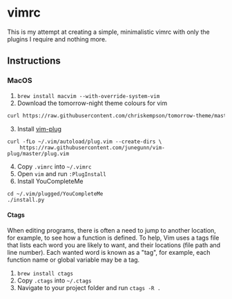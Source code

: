 # vimrc
This is my attempt at creating a simple, minimalistic vimrc with only the plugins
I require and nothing more.

## Instructions

### MacOS

1. `brew install macvim --with-override-system-vim`
2. Download the tomorrow-night theme colours for vim
```bash
curl https://raw.githubusercontent.com/chriskempson/tomorrow-theme/master/vim/colors/Tomorrow-Night.vim --output ~/.vim/colors/tomorrow-night.vim --create-dirs
```
3. Install [vim-plug](https://github.com/junegunn/vim-plug)
```
curl -fLo ~/.vim/autoload/plug.vim --create-dirs \
    https://raw.githubusercontent.com/junegunn/vim-plug/master/plug.vim
```
4. Copy `.vimrc` into `~/.vimrc`
5. Open `vim` and run `:PlugInstall`
6. Install YouCompleteMe
```
cd ~/.vim/plugged/YouCompleteMe
./install.py
```

#### Ctags

When editing programs, there is often a need to jump to another location, for example, to see how a function is defined. To help, Vim uses a tags file that lists each word you are likely to want, and their locations (file path and line number). Each wanted word is known as a "tag", for example, each function name or global variable may be a tag.

1. `brew install ctags`
2. Copy `.ctags` into `~/.ctags`
3. Navigate to your project folder and run `ctags -R .`
